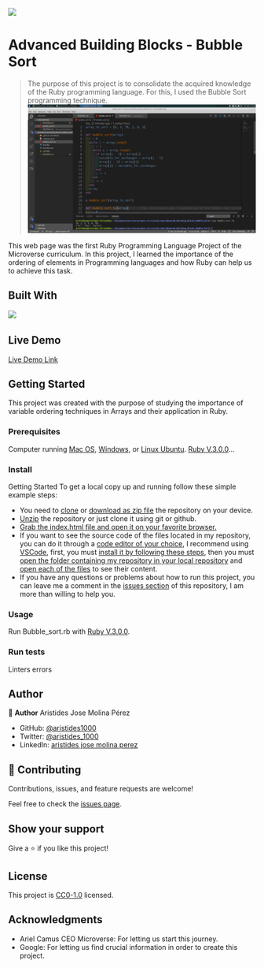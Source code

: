![](https://img.shields.io/badge/-Ruby-rgb(199%2C%2032%2C%2039)?style=plastic&logo=ruby)

# Advanced Building Blocks - Bubble Sort

> The purpose of this project is to consolidate the acquired knowledge of the Ruby programming language. For this, I used the Bubble Sort programming technique.
![screenshot](./app_screenshot.png)

This web page was the first Ruby Programming Language Project of the Microverse curriculum.
In this project, I learned the importance of the ordering of elements in Programming languages and how Ruby can help us to achieve this task.

## Built With

![](https://img.shields.io/badge/-Ruby-rgb(199%2C%2032%2C%2039)?style=plastic&logo=ruby)

## Live Demo

[Live Demo Link](https://paiza.io/projects/XbPrzvgKfjw5WpnDVxTJOQ?language=ruby/)

## Getting Started

This project was created with the purpose of studying the importance of variable ordering techniques in Arrays and their application in Ruby.

### Prerequisites

Computer running [Mac OS](https://www.apple.com/macos/big-sur/), [Windows](https://www.microsoft.com/en-us/software-download/windows10), or [Linux Ubuntu](https://ubuntu.com/download). [Ruby V.3.0.0](https://www.ruby-lang.org/es/downloads/)...

### Install

Getting Started
To get a local copy up and running follow these simple example steps:

- You need to [clone](https://docs.github.com/en/github/creating-cloning-and-archiving-repositories/cloning-a-repository) or [download as zip file](https://www.itprotoday.com/mobile-management-and-security/how-do-i-download-files-github) the repository on your device.
- [Unzip](http://www.e7z.org/open-zip.htm) the repository or just clone it using git or github.
- [Grab the index.html file and open it on your favorite browser.](https://helpdeskgeek.com/how-to/open-an-html-file-in-google-chrome/)
- If you want to see the source code of the files located in my repository, you can do it through a [code editor of your choice](https://www.elegantthemes.com/blog/resources/best-code-editors), I recommend using [VSCode](https://code.visualstudio.com/), first, you must [install it by following these steps](https://code.visualstudio.com/docs), then you must [open the folder containing my repository in your local repository](https://thisdavej.com/right-click-on-windows-folder-and-open-with-visual-studio-code/#:~:text=You%20can%20now%20navigate%20to,with%20VS%20Code%E2%80%9D%20as%20well.) and [open each of the files](https://code.visualstudio.com/docs/editor/editingevolved) to see their content.
- If you have any questions or problems about how to run this project, you can leave me a comment in the [issues section](https://github.com/aristides1000/using-bootstrap/issues) of this repository, I am more than willing to help you.

### Usage
Run Bubble_sort.rb with [Ruby V.3.0.0](https://www.ruby-lang.org/es/downloads/).

### Run tests
Linters errors

## Author

👤 **Author**
Aristides Jose Molina Pérez

- GitHub: [@aristides1000](https://github.com/aristides1000)
- Twitter: [@aristides_1000](https://twitter.com/@aristides_1000)
- LinkedIn: [aristides jose molina perez](https://www.linkedin.com/in/aristides-jose-molina-perez-09b0579a)

## 🤝 Contributing

Contributions, issues, and feature requests are welcome!

Feel free to check the [issues page](https://github.com/aristides1000/Advanced_Building_Blocks_Bubble_Sort/issues).

## Show your support

Give a ⭐️ if you like this project!

## License

This project is [CC0-1.0](LICENSE) licensed.

## Acknowledgments

- Ariel Camus CEO Microverse: For letting us start this journey.
- Google: For letting us find crucial information in order to create this project.
